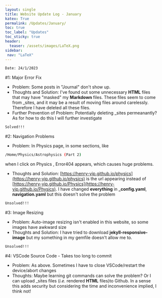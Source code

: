 ```yaml
---
layout: single
title: Website Update Log - January 
katex: True
permalink: /Updates/January/
toc: true
toc_label: "Updates"
toc_sticky: true
header:
  teaser: /assets/images/LaTeX.png
sidebar:
 nav: "LaTeX"
---
```


```bash
Date: 24/1/2023
```
#1: Major Error Fix

 - Problem: Some posts in "Journal" don't show up. 
 - Thoughts and Solution: I've found out some unnecessary **HTML** files that may have "masked" my **Markdown** files. These files seem to come from _sites, and it may be a result of moving files around carelessly. Therefore I have deleted all these files.
 - Further Prevention of Problem: Potentially deleting _sites permeanantly? As for how to do this I will further investigate

 ```bash
 Solved!!!
 ```

#2: Navigation Problems
 - Problem: In Physics page, in some sections, like
 ```bash
 /Home/Physics/Astrophysics (Part 2) 
 ```
   when I click on Physics , Error404 appears, which causes huge problems. 
 - Thoughts and Solution: [https://henry-yip.github.io/physics](https://henry-yip.github.io/physics) is the url appearing instead of [https://henry-yip.github.io/Physics](https://henry-yip.github.io/Physics). I have changed **everything** in **_config.yaml**, **navigation.yaml** but this doesn't solve the problem

```bash
Unsolved!!!
```

#3: Image Resizing
 - Problem: Auto-image resizing isn't enabled in this website, so some images have awkward size
 - Thoughts and Solution: I have tried to download **jekyll-responsive-image** but my something in my gemfile doesn't allow me to. 
 
```bash
Unsolved!!!
```
#4: VSCode Source Code - Takes too long to commit
 - Problem: As above. Sometimes I have to close VSCode/restart the device/abort changes
 - Thoughts: Maybe learning git commands can solve the problem? Or I can upload _sites files (*i.e.* rendered **HTML** files)to Github. In a sense this adds security but considering the time and inconvenience implied, I think not!

 
 








 


